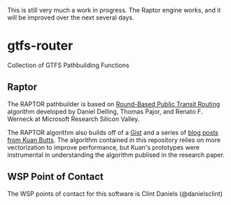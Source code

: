This is still very much a work in progress. The Raptor engine works, and it will be improved over the next several days.

# gtfs-router
Collection of GTFS Pathbuilding Functions

## Raptor
The RAPTOR pathbuilder is based on [Round-Based Public Transit Routing](https://www.microsoft.com/en-us/research/wp-content/uploads/2012/01/raptor_alenex.pdf) algorithm developed by Daniel Delling, Thomas Pajor, and Renato F. Werneck at Microsoft Research Silicon Valley.

The RAPTOR algorithm also builds off of a [Gist](https://gist.github.com/kuanb/a45b65c3135dce717497643e7f35f0ab) and a series of [blog posts from Kuan Butts](http://kuanbutts.com/2020/09/14/raptor-with-cache/). The algorithm contained in this repository relies on more vectorization to improve performance, but Kuan's prototypes were instrumental in understanding the algorithm publised in the research paper.


## WSP Point of Contact
The WSP points of contact for this software is Clint Daniels (@danielsclint)
